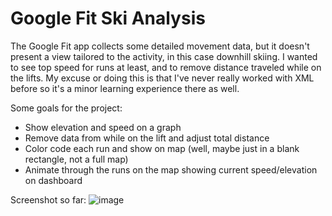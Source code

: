 # Google Fit Ski Analysis

The Google Fit app collects some detailed movement data, but it doesn't present a view tailored to the activity, in this case downhill skiing.  I wanted to see top speed for runs at least, and to remove distance traveled while on the lifts. My excuse or doing this is that I've never really worked with XML before so it's a minor learning experience there as well.

Some goals for the project:
* Show elevation and speed on a graph
* Remove data from while on the lift and adjust total distance
* Color code each run and show on map (well, maybe just in a blank rectangle, not a full map)
* Animate through the runs on the map showing current speed/elevation on dashboard

Screenshot so far:
![image](https://user-images.githubusercontent.com/18042240/114284394-6598ee00-9a04-11eb-8491-97f19a483b91.png)
